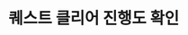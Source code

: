 #  퀘스트 클리어 진행도 확인

<api-endpoint openapi-path="../../openapi/api-docs (1).json" method="GET" endpoint="/v1/validator/my/quest/progress"/>